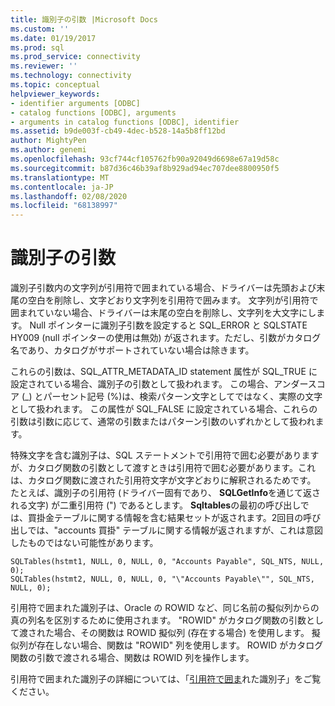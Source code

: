 ```yaml
---
title: 識別子の引数 |Microsoft Docs
ms.custom: ''
ms.date: 01/19/2017
ms.prod: sql
ms.prod_service: connectivity
ms.reviewer: ''
ms.technology: connectivity
ms.topic: conceptual
helpviewer_keywords:
- identifier arguments [ODBC]
- catalog functions [ODBC], arguments
- arguments in catalog functions [ODBC], identifier
ms.assetid: b9de003f-cb49-4dec-b528-14a5b8ff12bd
author: MightyPen
ms.author: genemi
ms.openlocfilehash: 93cf744cf105762fb90a92049d6698e67a19d58c
ms.sourcegitcommit: b87d36c46b39af8b929ad94ec707dee8800950f5
ms.translationtype: MT
ms.contentlocale: ja-JP
ms.lasthandoff: 02/08/2020
ms.locfileid: "68138997"
---
```

# <a name="identifier-arguments"></a>識別子の引数
識別子引数内の文字列が引用符で囲まれている場合、ドライバーは先頭および末尾の空白を削除し、文字どおり文字列を引用符で囲みます。 文字列が引用符で囲まれていない場合、ドライバーは末尾の空白を削除し、文字列を大文字にします。 Null ポインターに識別子引数を設定すると SQL_ERROR と SQLSTATE HY009 (null ポインターの使用は無効) が返されます。ただし、引数がカタログ名であり、カタログがサポートされていない場合は除きます。  
  
 これらの引数は、SQL_ATTR_METADATA_ID statement 属性が SQL_TRUE に設定されている場合、識別子の引数として扱われます。 この場合、アンダースコア (_) とパーセント記号 (%)は、検索パターン文字としてではなく、実際の文字として扱われます。 この属性が SQL_FALSE に設定されている場合、これらの引数は引数に応じて、通常の引数またはパターン引数のいずれかとして扱われます。  
  
 特殊文字を含む識別子は、SQL ステートメントで引用符で囲む必要がありますが、カタログ関数の引数として渡すときは引用符で囲む必要があります。これは、カタログ関数に渡された引用符文字が文字どおりに解釈されるためです。 たとえば、識別子の引用符 (ドライバー固有であり、 **SQLGetInfo**を通じて返される文字) が二重引用符 (") であるとします。 **Sqltables**の最初の呼び出しでは、買掛金テーブルに関する情報を含む結果セットが返されます。2回目の呼び出しでは、"accounts 買掛" テーブルに関する情報が返されますが、これは意図したものではない可能性があります。  
  
```  
SQLTables(hstmt1, NULL, 0, NULL, 0, "Accounts Payable", SQL_NTS, NULL, 0);  
SQLTables(hstmt2, NULL, 0, NULL, 0, "\"Accounts Payable\"", SQL_NTS, NULL, 0);  
```  
  
 引用符で囲まれた識別子は、Oracle の ROWID など、同じ名前の擬似列からの真の列名を区別するために使用されます。 "ROWID" がカタログ関数の引数として渡された場合、その関数は ROWID 擬似列 (存在する場合) を使用します。 擬似列が存在しない場合、関数は "ROWID" 列を使用します。 ROWID がカタログ関数の引数で渡される場合、関数は ROWID 列を操作します。  
  
 引用符で囲まれた識別子の詳細については、「[引用符で囲ま](../../../odbc/reference/develop-app/quoted-identifiers.md)れた識別子」をご覧ください。
